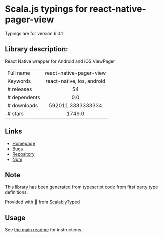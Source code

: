 
# Scala.js typings for react-native-pager-view

Typings are for version 6.0.1

## Library description:
React Native wrapper for Android and iOS ViewPager

|                    |                 |
| ------------------ | :-------------: |
| Full name          | react-native-pager-view |
| Keywords           | react-native, ios, android |
| # releases         | 54 |
| # dependents       | 0.0 |
| # downloads        | 592011.3333333334 |
| # stars            | 1749.0 |

## Links
- [Homepage](https://github.com/callstack/react-native-pager-view#readme)
- [Bugs](https://github.com/callstack/react-native-pager-view/issues)
- [Repository](https://github.com/callstack/react-native-pager-view)
- [Npm](https://www.npmjs.com/package/react-native-pager-view)
    


## Note
This library has been generated from typescript code from first party type definitions.

Provided with :purple_heart: from [ScalablyTyped](https://github.com/oyvindberg/ScalablyTyped)

## Usage
See [the main readme](../../readme.md) for instructions.



